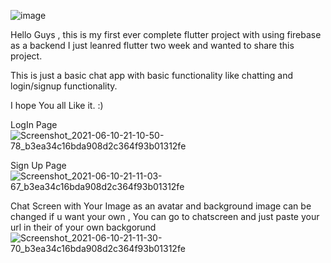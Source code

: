 ![image](https://user-images.githubusercontent.com/64303401/121554814-171dc500-ca30-11eb-96c0-ee0dce0fceb3.png)

Hello Guys , this is my first ever complete flutter project with using firebase as a backend
I just leanred flutter two week and wanted to share this project.


This is just a basic chat app with basic functionality like chatting and login/signup functionality.

I hope You all Like it. :)

LogIn Page 
![Screenshot_2021-06-10-21-10-50-78_b3ea34c16bda908d2c364f93b01312fe](https://user-images.githubusercontent.com/64303401/121555439-a3c88300-ca30-11eb-9a11-3b5969f5927a.png)

Sign Up Page
![Screenshot_2021-06-10-21-11-03-67_b3ea34c16bda908d2c364f93b01312fe](https://user-images.githubusercontent.com/64303401/121555451-a5924680-ca30-11eb-8fad-8a9f2f8cdc84.png)

Chat Screen with Your Image as an avatar and background image can be changed if u want your own , You can go to chatscreen and just paste your url in their of your own backgorund
![Screenshot_2021-06-10-21-11-30-70_b3ea34c16bda908d2c364f93b01312fe](https://user-images.githubusercontent.com/64303401/121555458-a7f4a080-ca30-11eb-9e3f-63967e3ae0ba.png)

